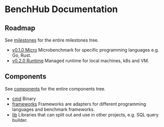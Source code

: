 # BenchHub Documentation

## Roadmap

See [milestones](milestones) for the entire milestones tree.

- [v0.1.0 Micro](milestones/v0.1.0-micro) Microbenchmark for specific programming languages e.g. Go, Rust.
- [v0.2.0 Runtime](milestones/v0.2.0-runtime) Managed runtime for local machines, k8s and VM.

## Components

See [components](components) for the entire components tree.

- [cmd](components/cmd) Binary
- [frameworks](components/frameworks) Frameworks are adapters for different programming languages and benchmark frameworks.
- [lib](components/lib) Libraries that can split out and use in other projects, e.g. SQL query builder. 